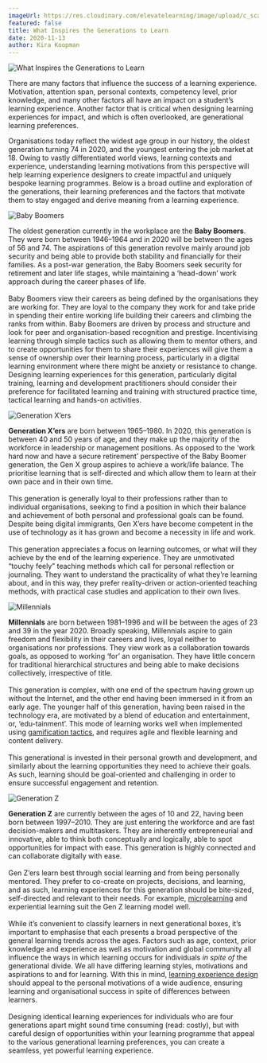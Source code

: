 ```yaml
---
imageUrl: https://res.cloudinary.com/elevatelearning/image/upload/c_scale,w_600/v1652341525/site-assets/insights-cover-6_guiwyl.jpg
featured: false
title: What Inspires the Generations to Learn
date: 2020-11-13
author: Kira Koopman
---
```


<img src="https://res.cloudinary.com/elevatelearning/image/upload/c_scale,w_700/v1652430565/site-articles/what-inspires-the-generations-to-learn/what-inspires-generations-to-learn_cyicly.jpg" alt="What Inspires the Generations to Learn" title="What Inspires the Generations to Learn" class="img-center"/>

There are many factors that influence the success of a learning experience. Motivation, attention span, personal contexts, competency level, prior knowledge, and many other factors all have an impact on a student’s learning experience. Another factor that is critical when designing learning experiences for impact, and which is often overlooked, are generational learning preferences.

Organisations today reflect the widest age group in our history, the oldest generation turning 74 in 2020, and the youngest entering the job market at 18. Owing to vastly differentiated world views, learning contexts and experience, understanding learning motivations from this perspective will help learning experience designers to create impactful and uniquely bespoke learning programmes. Below is a broad outline and exploration of the generations, their learning preferences and the factors that motivate them to stay engaged and derive meaning from a learning experience.

<img src="https://res.cloudinary.com/elevatelearning/image/upload/c_scale,w_300/v1652430565/site-articles/what-inspires-the-generations-to-learn/baby-boomers_krcchd.jpg" alt="Baby Boomers" title="Baby Boomers" class="img-center"/>

The oldest generation currently in the workplace are the **Baby Boomers**. They were born between 1946–1964 and in 2020 will be between the ages of 56 and 74. The aspirations of this generation revolve mainly around job security and being able to provide both stability and financially for their families. As a post-war generation, the Baby Boomers seek security for retirement and later life stages, while maintaining a ‘head-down’ work approach during the career phases of life.<br><br>Baby Boomers view their careers as being defined by the organisations they are working for. They are loyal to the company they work for and take pride in spending their entire working life building their careers and climbing the ranks from within. Baby Boomers are driven by process and structure and look for peer and organisation-based recognition and prestige. Incentivising learning through simple tactics such as allowing them to mentor others, and to create opportunities for them to share their experiences will give them a sense of ownership over their learning process, particularly in a digital learning environment where there might be anxiety or resistance to change. Designing learning experiences for this generation, particularly digital training, learning and development practitioners should consider their preference for facilitated learning and training with structured practice time, tactical learning and hands-on activities.

<img src="https://res.cloudinary.com/elevatelearning/image/upload/c_scale,w_300/v1652430565/site-articles/what-inspires-the-generations-to-learn/generation-xers_qjuexg.jpg" alt="Generation X’ers" title="Generation X’ers" class="img-center"/>

**Generation X’ers** are born between 1965–1980. In 2020, this generation is between 40 and 50 years of age, and they make up the majority of the workforce in leadership or management positions. As opposed to the ‘work hard now and have a secure retirement’ perspective of the Baby Boomer generation, the Gen X group aspires to achieve a work/life balance. The prioritise learning that is self-directed and which allow them to learn at their own pace and in their own time.<br><br>This generation is generally loyal to their professions rather than to individual organisations, seeking to find a position in which their balance and achievement of both personal and professional goals can be found. Despite being digital immigrants, Gen X’ers have become competent in the use of technology as it has grown and become a necessity in life and work.<br><br>This generation appreciates a focus on learning outcomes, or what will they achieve by the end of the learning experience. They are unmotivated “touchy feely” teaching methods which call for personal reflection or journaling. They want to understand the practicality of what they’re learning about, and in this way, they prefer reality-driven or action-oriented teaching methods, with practical case studies and application to their own lives.

<img src="https://res.cloudinary.com/elevatelearning/image/upload/c_scale,w_300/v1652430565/site-articles/what-inspires-the-generations-to-learn/millennials_atkbbw.jpg" alt="Millennials" title="Millennials" class="img-center"/>

**Millennials** are born between 1981–1996 and will be between the ages of 23 and 39 in the year 2020. Broadly speaking, Millennials aspire to gain freedom and flexibility in their careers and lives, loyal neither to organisations nor professions. They view work as a collaboration towards goals, as opposed to working ‘for’ an organisation. They have little concern for traditional hierarchical structures and being able to make decisions collectively, irrespective of title.<br><br>This generation is complex, with one end of the spectrum having grown up without the Internet, and the other end having been immersed in it from an early age. The younger half of this generation, having been raised in the technology era, are motivated by a blend of education and entertainment, or, ‘edu-tainment’. This mode of learning works well when implemented using <a href="/insights/using-gamification-to-motivate-learning" rel="noopener nofollow">gamification tactics</a>, and requires agile and flexible learning and content delivery.<br><br>This generational is invested in their personal growth and development, and similarly about the learning opportunities they need to achieve their goals. As such, learning should be goal-oriented and challenging in order to ensure successful engagement and retention.

<img src="https://res.cloudinary.com/elevatelearning/image/upload/c_scale,w_300/v1652430565/site-articles/what-inspires-the-generations-to-learn/generation-z_vvkh6j.jpg" alt="Generation Z" title="Generation Z" class="img-center"/>

**Generation Z** are currently between the ages of 10 and 22, having been born between 1997–2010. They are just entering the workforce and are fast decision-makers and multitaskers. They are inherently entrepreneurial and innovative, able to think both conceptually and logically, able to spot opportunities for impact with ease. This generation is highly connected and can collaborate digitally with ease.<br><br>Gen Z’ers learn best through social learning and from being personally mentored. They prefer to co-create on projects, decisions, and learning, and as such, learning experiences for this generation should be bite-sized, self-directed and relevant to their needs. For example, <a href="/insights/the-benefits-of-microlearning-to-achieve-learning-goals" rel="noopener nofollow">microlearning</a> and experiential learning suit the Gen Z learning model well.<br><br>While it’s convenient to classify learners in next generational boxes, it’s important to emphasise that each presents a broad perspective of the general learning trends across the ages. Factors such as age, context, prior knowledge and experience as well as motivation and global community all influence the ways in which learning occurs for individuals _in spite of_ the generational divide. We all have differing learning styles, motivations and aspirations to and for learning. With this in mind, <a href="/insights/what-is-learning-experience-design" rel="noopener nofollow">learning experience design</a> should appeal to the personal motivations of a wide audience, ensuring learning and organisational success in spite of differences between learners.<br><br>Designing identical learning experiences for individuals who are four generations apart might sound time consuming (read: costly), but with careful design of opportunities within your learning programme that appeal to the various generational learning preferences, you can create a seamless, yet powerful learning experience.

